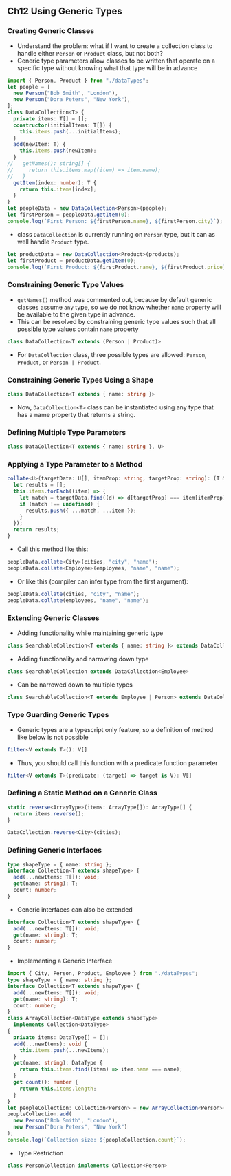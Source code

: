 ## Ch12 Using Generic Types


### Creating Generic Classes

- Understand the problem: what if I want to create a collection class to handle either `Person` or `Product` class, but not both?
- Generic type parameters allow classes to be written that operate on a specific type without knowing what that type will be in advance

```typescript
import { Person, Product } from "./dataTypes";
let people = [
  new Person("Bob Smith", "London"),
  new Person("Dora Peters", "New York"),
];
class DataCollection<T> {
  private items: T[] = [];
  constructor(initialItems: T[]) {
    this.items.push(...initialItems);
  }
  add(newItem: T) {
    this.items.push(newItem);
  }
//   getNames(): string[] {
//     return this.items.map((item) => item.name);
//   }
  getItem(index: number): T {
    return this.items[index];
  }
}
let peopleData = new DataCollection<Person>(people);
let firstPerson = peopleData.getItem(0);
console.log(`First Person: ${firstPerson.name}, ${firstPerson.city}`);
```

- class `DataCollection` is currently running on `Person` type, but it can as well handle `Product` type.

```typescript
let productData = new DataCollection<Product>(products);
let firstProduct = productData.getItem(0);
console.log(`First Product: ${firstProduct.name}, ${firstProduct.price}`);
```

### Constraining Generic Type Values

- `getNames()` method was commented out, because by default generic classes assume `any` type, so we do not know whether `name` property will be available to the given type in advance.
- This can be resolved by constraining generic type values such that all possible type values contain `name` property

```typescript
class DataCollection<T extends (Person | Product)> 
```

- For `DataCollection` class, three possible types are allowed: `Person`, `Product`, or `Person | Product`.

### Constraining Generic Types Using a Shape

```typescript
class DataCollection<T extends { name: string }>
```

- Now, `DataCollection<T>` class can be instantiated using any type that has a name property that returns a string.

### Defining Multiple Type Parameters

```typescript
class DataCollection<T extends { name: string }, U>
```

### Applying a Type Parameter to a Method

```typescript
collate<U>(targetData: U[], itemProp: string, targetProp: string): (T & U)[] {
  let results = [];
  this.items.forEach((item) => {
    let match = targetData.find((d) => d[targetProp] === item[itemProp]);
    if (match !== undefined) {
      results.push({ ...match, ...item });
    }
  });
  return results;
}
```

- Call this method like this:

```typescript
peopleData.collate<City>(cities, "city", "name");
peopleData.collate<Employee>(employees, "name", "name");
```

- Or like this (compiler can infer type from the first argument):

```typescript
peopleData.collate(cities, "city", "name");
peopleData.collate(employees, "name", "name");
```

### Extending Generic Classes

- Adding functionality while maintaining generic type

```typescript
class SearchableCollection<T extends { name: string }> extends DataCollection<T>
```

- Adding functionality and narrowing down type

```typescript
class SearchableCollection extends DataCollection<Employee>
```

- Can be narrowed down to multiple types

```typescript
class SearchableCollection<T extends Employee | Person> extends DataCollection<T>
```

### Type Guarding Generic Types

- Generic types are a typescript only feature, so a definition of method like below is not possible

```typescript
filter<V extends T>(): V[]
```

- Thus, you should call this function with a predicate function parameter

```typescript
filter<V extends T>(predicate: (target) => target is V): V[]
```

### Defining a Static Method on a Generic Class

```typescript
static reverse<ArrayType>(items: ArrayType[]): ArrayType[] {
  return items.reverse();
}
```

```typescript
DataCollection.reverse<City>(cities);
```


### Defining Generic Interfaces

```typescript
type shapeType = { name: string };
interface Collection<T extends shapeType> {
  add(...newItems: T[]): void;
  get(name: string): T;
  count: number;
}
```

- Generic interfaces can also be extended

```typescript
interface Collection<T extends shapeType> {
  add(...newItems: T[]): void;
  get(name: string): T;
  count: number;
}
```

- Implementing a Generic Interface

```typescript
import { City, Person, Product, Employee } from "./dataTypes";
type shapeType = { name: string };
interface Collection<T extends shapeType> {
  add(...newItems: T[]): void;
  get(name: string): T;
  count: number;
}
class ArrayCollection<DataType extends shapeType>
  implements Collection<DataType>
{
  private items: DataType[] = [];
  add(...newItems): void {
    this.items.push(...newItems);
  }
  get(name: string): DataType {
    return this.items.find((item) => item.name === name);
  }
  get count(): number {
    return this.items.length;
  }
}
let peopleCollection: Collection<Person> = new ArrayCollection<Person>();
peopleCollection.add(
  new Person("Bob Smith", "London"),
  new Person("Dora Peters", "New York")
);
console.log(`Collection size: ${peopleCollection.count}`);
```

- Type Restriction

```typescript
class PersonCollection implements Collection<Person> 
```
